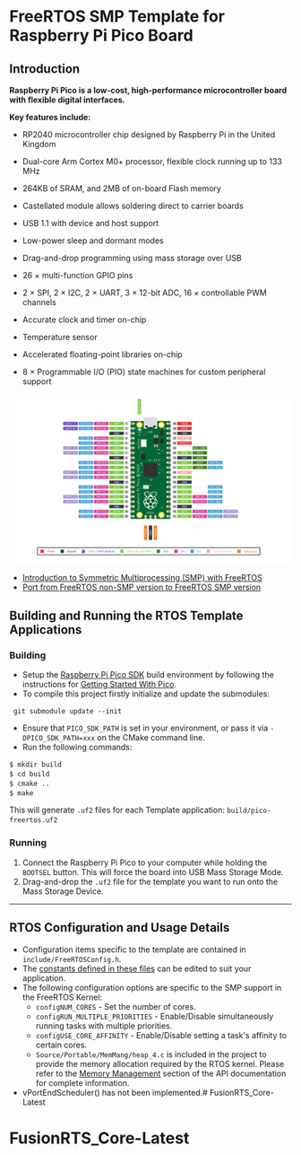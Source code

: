 # FreeRTOS SMP Template for Raspberry Pi Pico Board
## Introduction

**Raspberry Pi Pico is a low-cost, high-performance microcontroller board with flexible digital interfaces.**

**Key features include:**

- RP2040 microcontroller chip designed by Raspberry Pi in the United Kingdom
- Dual-core Arm Cortex M0+ processor, flexible clock running up to 133 MHz
- 264KB of SRAM, and 2MB of on-board Flash memory
- Castellated module allows soldering direct to carrier boards
- USB 1.1 with device and host support
- Low-power sleep and dormant modes

- Drag-and-drop programming using mass storage over USB
- 26 × multi-function GPIO pins
- 2 × SPI, 2 × I2C, 2 × UART, 3 × 12-bit ADC, 16 × controllable PWM channels
- Accurate clock and timer on-chip
- Temperature sensor
- Accelerated floating-point libraries on-chip
- 8 × Programmable I/O (PIO) state machines for custom peripheral support

![pico-pinout](images/pico-pinout.svg)

- [Introduction to Symmetric Multiprocessing (SMP) with FreeRTOS](./docs/SMP.md)
- [Port from FreeRTOS non-SMP version to FreeRTOS SMP version](./docs/Porting-to-FreeRTOS-SMP-Kernel.md)

## Building and Running the RTOS Template Applications

### Building
* Setup the [Raspberry Pi Pico SDK](https://github.com/raspberrypi/pico-sdk) build environment by following the instructions for
[Getting Started With Pico](https://datasheets.raspberrypi.org/pico/getting-started-with-pico.pdf).
* To compile this project firstly initialize and update the submodules: 
```
 git submodule update --init
```
* Ensure that `PICO_SDK_PATH` is set in your environment, or pass it via `-DPICO_SDK_PATH=xxx` on the CMake command line.
* Run the following commands:
```sh
$ mkdir build
$ cd build
$ cmake ..
$ make
```
This will generate `.uf2` files for each Template application: `build/pico-freertos.uf2`

### Running
1. Connect the Raspberry Pi Pico to your computer while holding the `BOOTSEL`
button. This will force the board into USB Mass Storage Mode.
2. Drag-and-drop the `.uf2` file for the template you want to run onto the Mass
Storage Device.
----

## RTOS Configuration and Usage Details
* Configuration items specific to the template are contained in
`include/FreeRTOSConfig.h`.
* The [constants defined in these files](https://www.freertos.org/a00110.html) can be
edited to suit your application.
* The following configuration options are specific to the SMP support in the FreeRTOS Kernel:
  * `configNUM_CORES` - Set the number of cores.
  * `configRUN_MULTIPLE_PRIORITIES` - Enable/Disable simultaneously running tasks with multiple priorities.
  * `configUSE_CORE_AFFINITY` - Enable/Disable setting a task's affinity to certain cores.
  * `Source/Portable/MemMang/heap_4.c` is included in the project to provide the
memory allocation required by the RTOS kernel. Please refer to the
[Memory Management](https://www.freertos.org/a00111.html) section of the API
documentation for complete information.
* vPortEndScheduler() has not been implemented.# FusionRTS_Core-Latest
# FusionRTS_Core-Latest
